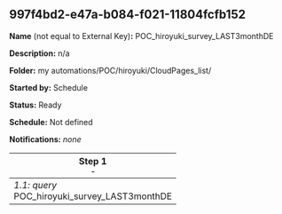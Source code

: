## 997f4bd2-e47a-b084-f021-11804fcfb152

**Name** (not equal to External Key)**:** POC_hiroyuki_survey_LAST3monthDE

**Description:** n/a

**Folder:** my automations/POC/hiroyuki/CloudPages_list/

**Started by:** Schedule

**Status:** Ready

**Schedule:** Not defined

**Notifications:** _none_


| Step 1<br>_<small>-</small>_ |
| --- |
| _1.1: query_<br>POC_hiroyuki_survey_LAST3monthDE |

